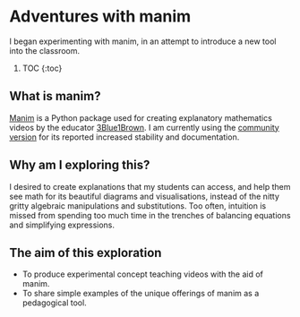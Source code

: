 # Adventures with manim

I began experimenting with manim, in an attempt to introduce a new tool into the classroom.

1. TOC
{:toc}

## What is manim?

[Manim](https://github.com/3b1b/manim) is a Python package used for creating explanatory mathematics videos by the educator [3Blue1Brown](https://www.3blue1brown.com/). I am currently using the [community version](https://docs.manim.community/en/stable/) for its reported increased stability and documentation.

## Why am I exploring this?

I desired to create explanations that my students can access, and help them see math for its beautiful diagrams and visualisations, instead of the nitty gritty algebraic manipulations and substitutions. Too often, intuition is missed from spending too much time in the trenches of balancing equations and simplifying expressions.

## The aim of this exploration
- To produce experimental concept teaching videos with the aid of manim.
- To share simple examples of the unique offerings of manim as a pedagogical tool.
